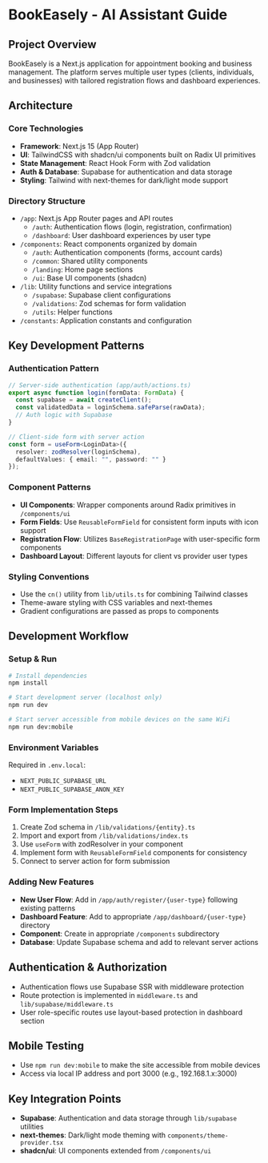 # BookEasely - AI Assistant Guide

## Project Overview
BookEasely is a Next.js application for appointment booking and business management. The platform serves multiple user types (clients, individuals, and businesses) with tailored registration flows and dashboard experiences.

## Architecture

### Core Technologies
- **Framework**: Next.js 15 (App Router)
- **UI**: TailwindCSS with shadcn/ui components built on Radix UI primitives
- **State Management**: React Hook Form with Zod validation
- **Auth & Database**: Supabase for authentication and data storage
- **Styling**: Tailwind with next-themes for dark/light mode support

### Directory Structure
- `/app`: Next.js App Router pages and API routes
  - `/auth`: Authentication flows (login, registration, confirmation)
  - `/dashboard`: User dashboard experiences by user type
- `/components`: React components organized by domain
  - `/auth`: Authentication components (forms, account cards)
  - `/common`: Shared utility components
  - `/landing`: Home page sections
  - `/ui`: Base UI components (shadcn)
- `/lib`: Utility functions and service integrations
  - `/supabase`: Supabase client configurations
  - `/validations`: Zod schemas for form validation
  - `/utils`: Helper functions
- `/constants`: Application constants and configuration

## Key Development Patterns

### Authentication Pattern
```typescript
// Server-side authentication (app/auth/actions.ts)
export async function login(formData: FormData) {
  const supabase = await createClient();
  const validatedData = loginSchema.safeParse(rawData);
  // Auth logic with Supabase
}

// Client-side form with server action
const form = useForm<LoginData>({
  resolver: zodResolver(loginSchema),
  defaultValues: { email: "", password: "" }
});
```

### Component Patterns
- **UI Components**: Wrapper components around Radix primitives in `/components/ui`
- **Form Fields**: Use `ReusableFormField` for consistent form inputs with icon support
- **Registration Flow**: Utilizes `BaseRegistrationPage` with user-specific form components
- **Dashboard Layout**: Different layouts for client vs provider user types

### Styling Conventions
- Use the `cn()` utility from `lib/utils.ts` for combining Tailwind classes
- Theme-aware styling with CSS variables and next-themes
- Gradient configurations are passed as props to components

## Development Workflow

### Setup & Run
```bash
# Install dependencies
npm install

# Start development server (localhost only)
npm run dev

# Start server accessible from mobile devices on the same WiFi
npm run dev:mobile
```

### Environment Variables
Required in `.env.local`:
- `NEXT_PUBLIC_SUPABASE_URL`
- `NEXT_PUBLIC_SUPABASE_ANON_KEY`

### Form Implementation Steps
1. Create Zod schema in `/lib/validations/{entity}.ts`
2. Import and export from `/lib/validations/index.ts`
3. Use `useForm` with zodResolver in your component
4. Implement form with `ReusableFormField` components for consistency
5. Connect to server action for form submission

### Adding New Features
- **New User Flow**: Add in `/app/auth/register/{user-type}` following existing patterns
- **Dashboard Feature**: Add to appropriate `/app/dashboard/{user-type}` directory
- **Component**: Create in appropriate `/components` subdirectory
- **Database**: Update Supabase schema and add to relevant server actions

## Authentication & Authorization
- Authentication flows use Supabase SSR with middleware protection
- Route protection is implemented in `middleware.ts` and `lib/supabase/middleware.ts`
- User role-specific routes use layout-based protection in dashboard section

## Mobile Testing
- Use `npm run dev:mobile` to make the site accessible from mobile devices
- Access via local IP address and port 3000 (e.g., 192.168.1.x:3000)

## Key Integration Points
- **Supabase**: Authentication and data storage through `lib/supabase` utilities
- **next-themes**: Dark/light mode theming with `components/theme-provider.tsx`
- **shadcn/ui**: UI components extended from `/components/ui`
